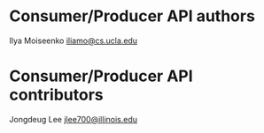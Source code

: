 Consumer/Producer API authors
==================
Ilya Moiseenko	<iliamo@cs.ucla.edu>

Consumer/Producer API contributors
==================
Jongdeug Lee 		<jlee700@illinois.edu>
